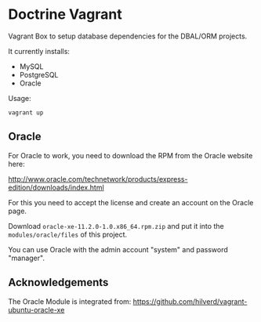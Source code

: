 # Doctrine Vagrant

Vagrant Box to setup database dependencies for the DBAL/ORM projects.

It currently installs:

- MySQL
- PostgreSQL
- Oracle

Usage:

    vagrant up

## Oracle

For Oracle to work, you need to download the RPM from the Oracle website here:

http://www.oracle.com/technetwork/products/express-edition/downloads/index.html

For this you need to accept the license and create an account on the Oracle page.

Download `oracle-xe-11.2.0-1.0.x86_64.rpm.zip` and put it into the `modules/oracle/files` of
this project.

You can use Oracle with the admin account "system" and password "manager".

## Acknowledgements

The Oracle Module is integrated from: https://github.com/hilverd/vagrant-ubuntu-oracle-xe
